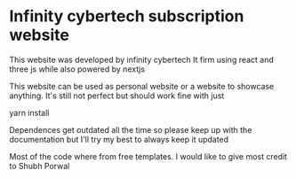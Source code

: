 # Infinity cybertech subscription website

This website was developed by infinity cybertech It firm using react and three js while also powered by nextjs

This website can be used as personal website or a website to showcase anything. It's still not perfect but should work fine with just

yarn install

Dependences get outdated all the time so please keep up with the documentation but I'll try my best to always keep it updated

Most of the code where from free templates. I would like to give most credit to Shubh Porwal




